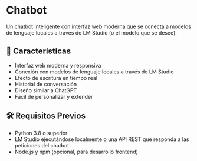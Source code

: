 # Chatbot

Un chatbot inteligente con interfaz web moderna que se conecta a modelos de lenguaje locales a través de LM Studio (o el modelo que se desee).

## 🚀 Características

- Interfaz web moderna y responsiva
- Conexión con modelos de lenguaje locales a través de LM Studio
- Efecto de escritura en tiempo real
- Historial de conversación
- Diseño similar a ChatGPT
- Fácil de personalizar y extender

## 🛠️ Requisitos Previos

- Python 3.8 o superior
- LM Studio ejecutándose localmente o una API REST que responda a las peticiones del chatbot
- Node.js y npm (opcional, para desarrollo frontend)